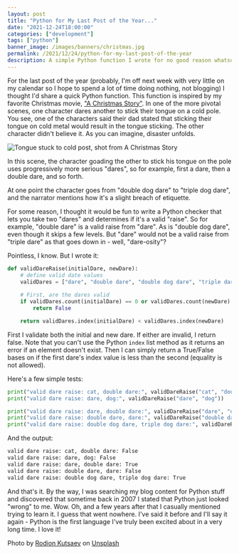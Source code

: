 ```yaml
---
layout: post
title: "Python for My Last Post of the Year..."
date: "2021-12-24T18:00:00"
categories: ["development"]
tags: ["python"]
banner_image: /images/banners/christmas.jpg
permalink: /2021/12/24/python-for-my-last-post-of-the-year
description: A simple Python function I wrote for no good reason whatsoever...
---
```


For the last post of the year (probably, I'm off next week with very little on my calendar so I hope to spend a lot of time doing nothing, not blogging) I thought I'd share a quick Python function. This function is inspired by my favorite Christmas movie, ["A Christmas Story"](https://www.imdb.com/title/tt0085334/). In one of the more pivotal scenes, one character dares another to stick their tongue on a cold pole. You see, one of the characters said their dad stated that sticking their tongue on cold metal would result in the tongue sticking. The other character didn't believe it. As you can imagine, disaster unfolds.

<p>
<img data-src="https://static.raymondcamden.com/images/2021/12/pole_post.jpg" alt="Tongue stuck to cold post, shot from A Christmas Story" class="lazyload imgborder imgcenter">
</p>

In this scene, the character goading the other to stick his tongue on the pole uses progressively more serious "dares", so for example, first a dare, then a double dare, and so forth.

At one point the character goes from "double dog dare" to "triple dog dare", and the narrator mentions how it's a slight breach of etiquette. 

For some reason, I thought it would be fun to write a Python checker that lets you take two "dares" and determines if it's a valid "raise". So for example, "double dare" is a valid raise from "dare". As is "double dog dare", even though it skips a few levels. But "dare" would not be a valid raise from "triple dare" as that goes down in - well, "dare-osity"? 

Pointless, I know. But I wrote it:

```python
def validDareRaise(initialDare, newDare):
	# define valid date values
	validDares = ["dare", "double dare", "double dog dare", "triple dare", "triple dog dare"]
	
	# First, are the dares valid
	if validDares.count(initialDare) == 0 or validDares.count(newDare) == 0:
		return False

	return validDares.index(initialDare) < validDares.index(newDare)
```

First I validate both the initial and new dare. If either are invalid, I return false. Note that you can't use the Python `index` list method as it returns an error if an element doesn't exist. Then I can simply return a True/False bases on if the first dare's index value is less than the second (equality is not allowed).

Here's a few simple tests:

```python
print("valid dare raise: cat, double dare:", validDareRaise("cat", "double dare"))
print("valid dare raise: dare, dog:", validDareRaise("dare", "dog"))

print("valid dare raise: dare, double dare:", validDareRaise("dare", "double dare"))
print("valid dare raise: double dare, dare:", validDareRaise("double dare","dare"))
print("valid dare raise: double dog dare, triple dog dare:", validDareRaise("double dog dare", "triple dog dare"))
```

And the output:

```bash
valid dare raise: cat, double dare: False
valid dare raise: dare, dog: False
valid dare raise: dare, double dare: True
valid dare raise: double dare, dare: False
valid dare raise: double dog dare, triple dog dare: True
```

And that's it. By the way, I was searching my blog content for Python stuff and discovered that sometime back in 2007 I stated that Python just looked "wrong" to me. Wow. Oh, and a few years after that I casually mentioned trying to learn it. I guess that went nowhere. I've said it before and I'll say it again - Python is the first language I've truly been excited about in a very long time. I love it!

Photo by <a href="https://unsplash.com/@frostroomhead?utm_source=unsplash&utm_medium=referral&utm_content=creditCopyText">Rodion Kutsaev</a> on <a href="https://unsplash.com/s/photos/christmas?utm_source=unsplash&utm_medium=referral&utm_content=creditCopyText">Unsplash</a>
  
